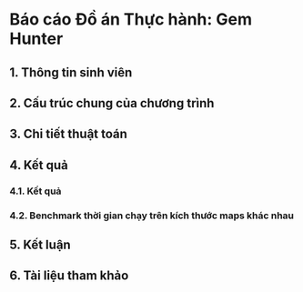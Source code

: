 # Báo cáo Đồ án Thực hành: Gem Hunter

## 1. Thông tin sinh viên

## 2. Cấu trúc chung của chương trình

## 3. Chi tiết thuật toán

## 4. Kết quả

### 4.1. Kết quả

### 4.2. Benchmark thời gian chạy trên kích thước maps khác nhau

## 5. Kết luận

## 6. Tài liệu tham khảo
